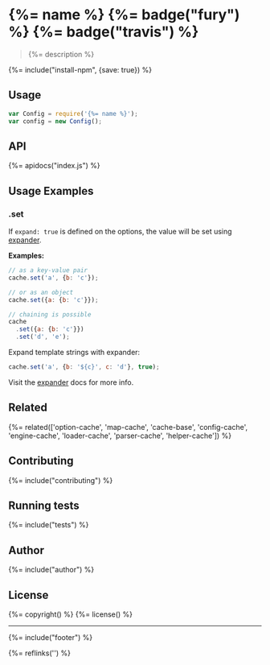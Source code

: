# {%= name %} {%= badge("fury") %} {%= badge("travis") %}

> {%= description %}

{%= include("install-npm", {save: true}) %}

## Usage

```js
var Config = require('{%= name %}');
var config = new Config();
```

## API
{%= apidocs("index.js") %}

## Usage Examples

### .set

If `expand: true` is defined on the options, the value will be set using [expander].

**Examples:**

```js
// as a key-value pair
cache.set('a', {b: 'c'});

// or as an object
cache.set({a: {b: 'c'}});

// chaining is possible
cache
  .set({a: {b: 'c'}})
  .set('d', 'e');
```

Expand template strings with expander:

```js
cache.set('a', {b: '${c}', c: 'd'}, true);
```

Visit the [expander] docs for more info.


[expander]: https://github.com/tkellen/expander
[getobject]: https://github.com/cowboy/node-getobject


## Related
{%= related(['option-cache', 'map-cache', 'cache-base', 'config-cache', 'engine-cache', 'loader-cache', 'parser-cache', 'helper-cache']) %}

## Contributing
{%= include("contributing") %}

## Running tests
{%= include("tests") %}

## Author
{%= include("author") %}

## License
{%= copyright() %}
{%= license() %}

***

{%= include("footer") %}

{%= reflinks('') %}

<!-- deps:mocha -->

